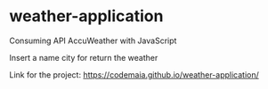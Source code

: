 # weather-application

Consuming API AccuWeather with JavaScript

Insert a name city for return the weather

Link for the project: https://codemaia.github.io/weather-application/